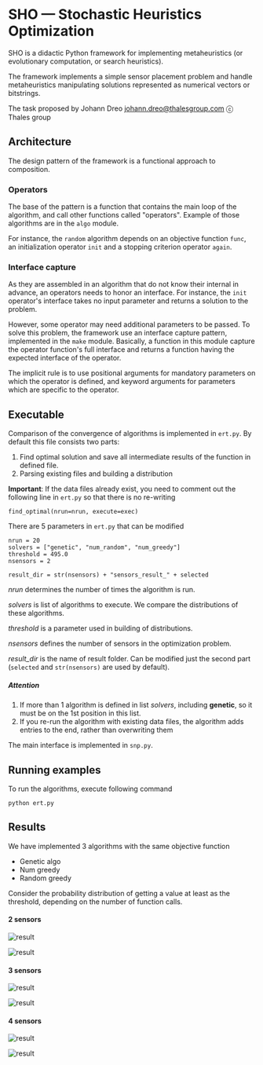 SHO — Stochastic Heuristics Optimization
========================================

SHO is a didactic Python framework for implementing metaheuristics
(or evolutionary computation, or search heuristics).

The framework implements a simple sensor placement problem
and handle metaheuristics manipulating solutions represented as
numerical vectors or bitstrings.

The task proposed by Johann Dreo <johann.dreo@thalesgroup.com> ⓒ Thales group


Architecture
------------

The design pattern of the framework is a functional approach to composition.

### Operators

The base of the pattern is a function that contains the main loop
of the algorithm, and call other functions called "operators".
Example of those algorithms are in the `algo` module.

For instance, the `random` algorithm depends on an objective function `func`,
an initialization operator `init` and a stopping criterion operator `again`.


### Interface capture

As they are assembled in an algorithm that do not know their internal
in advance, an operators needs to honor an interface.
For instance, the `init` operator's interface takes no input parameter
and returns a solution to the problem.

However, some operator may need additional parameters to be passed.
To solve this problem, the framework use an interface capture pattern,
implemented in the `make` module.
Basically, a function in this module capture the operator function's full
interface and returns a function having the expected interface of the
operator.

The implicit rule is to use positional arguments for mandatory parameters
on which the operator is defined, and keyword arguments for parameters
which are specific to the operator.

Executable
----------
Comparison of the convergence of algorithms is implemented in `ert.py`.
By default this file consists two parts:
1. Find optimal solution and save all intermediate results of the function in defined file.
2. Parsing existing files and building a distribution

**Important**: If the data files already exist, you need to comment 
out the following line in `ert.py` so that there is no re-writing
```
find_optimal(nrun=nrun, execute=exec)
```

There are 5 parameters in `ert.py` that can be modified
```
nrun = 20
solvers = ["genetic", "num_random", "num_greedy"]
threshold = 495.0
nsensors = 2

result_dir = str(nsensors) + "sensors_result_" + selected
```
*nrun* determines the number of times the algorithm is run.

*solvers* is list of algorithms to execute. We compare the distributions of these algorithms.

*threshold* is a parameter used in building of distributions.

*nsensors* defines the number of sensors in the optimization problem.

*result_dir* is the name of result folder. Can be modified just the second part (`selected` and `str(nsensors)` are used by default).

##### Attention
1. If more than 1 algorithm is defined in list *solvers*, including **genetic**, 
so it must be on the 1st position in this list.
2. If you re-run the algorithm with existing data files, the algorithm adds entries to the end, 
rather than overwriting them

The main interface is implemented in `snp.py`.

Running examples
---------

To run the algorithms, execute following command
```
python ert.py
```


Results
-------
We have implemented 3 algorithms with the same objective function
- Genetic algo
- Num greedy
- Random greedy

Consider the probability distribution of getting a value at least as the threshold, 
depending on the number of function calls.

#### 2 sensors
![result](image_distribution/2sensors_thresh485.png)

![result](image_distribution/2sensors_thresh495.png)

#### 3 sensors
![result](image_distribution/3sensors_thresh670.png)

![result](image_distribution/3sensors_thresh680.png)

#### 4 sensors
![result](image_distribution/4sensors_thresh830.png)

![result](image_distribution/4sensors_thresh850.png)